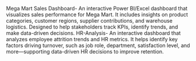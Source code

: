 Mega Mart Sales Dashboard- An interactive Power BI/Excel dashboard that visualizes sales performance for Mega Mart. It includes insights on product categories, customer regions, supplier contributions, and warehouse logistics. Designed to help stakeholders track KPIs, identify trends, and make data-driven decisions.
HR-Analysis- An interactive dashboard that analyzes employee attrition trends and HR metrics. It helps identify key factors driving turnover, such as job role, department, satisfaction level, and more—supporting data-driven HR decisions to improve retention.
